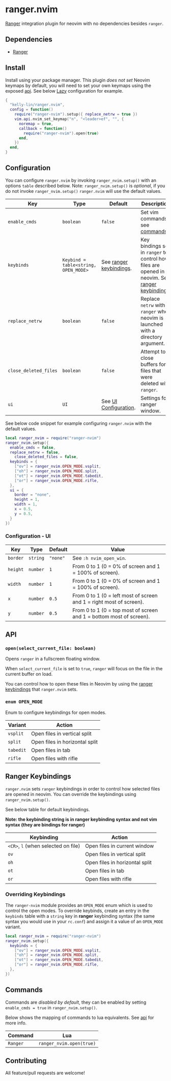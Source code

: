 # ranger.nvim

[Ranger](https://github.com/ranger/ranger) integration plugin for neovim with
no dependencies besides `ranger`.

[](https://user-images.githubusercontent.com/19686599/235407677-04066885-cb8a-43e1-9cee-479c8d4187e7.mov)

## Dependencies

- [Ranger](https://github.com/ranger/ranger)

## Install

Install using your package manager. This plugin *does not set* Neovim keymaps by
default, you will need to set your own keymaps using the exposed [api](#api).
See below [Lazy](https://github.com/folke/lazy.nvim)
configuration for example.

```lua
{
  "kelly-lin/ranger.nvim",
  config = function()
    require("ranger-nvim").setup({ replace_netrw = true })
    vim.api.nvim_set_keymap("n", "<leader>ef", "", {
      noremap = true,
      callback = function()
        require("ranger-nvim").open(true)
      end,
    })
  end,
}
```

## Configuration

You can configure `ranger.nvim` by invoking `ranger_nvim.setup()` with an
options `table` described below. Note: `ranger_nvim.setup()` is *optional*, if you
do not invoke `ranger_nvim.setup()` `ranger.nvim` will use the default values.

| Key | Type | Default | Description |
| --- | ---- | ------- | ----------- |
| `enable_cmds` | `boolean` | `false` | Set vim commands, see [commands](#commands). |
| `keybinds` | `Keybind = table<string, OPEN_MODE>` | See [ranger keybindings](#ranger-keybindings). | Key bindings set in `ranger` to control how files are opened in neovim. See [ranger keybindings](#ranger-keybindings). |
| `replace_netrw` | `boolean` | `false` | Replace `netrw` with `ranger` when neovim is launched with a directory argument. |
| `close_deleted_files` | `boolean` | `false` | Attempt to close buffers for files that were deleted with `ranger`. |
| `ui` | `UI` | See [UI Configuration](#configuration---ui). | Settings for ranger window. |

See below code snippet for example configuring `ranger.nvim` with the default
values.

```lua
local ranger_nvim = require("ranger-nvim")
ranger_nvim.setup({
  enable_cmds = false,
  replace_netrw = false,
    close_deleted_files = false,
  keybinds = {
    ["ov"] = ranger_nvim.OPEN_MODE.vsplit,
    ["oh"] = ranger_nvim.OPEN_MODE.split,
    ["ot"] = ranger_nvim.OPEN_MODE.tabedit,
    ["or"] = ranger_nvim.OPEN_MODE.rifle,
  },
  ui = {
    border = "none",
    height = 1,
    width = 1,
    x = 0.5,
    y = 0.5,
  }
})
```

### Configuration - UI

| Key | Type | Default | Value |
| --- | ---- | ------- | ----- |
| `border` | `string` | `"none"` | See `:h nvim_open_win`. |
| `height` | `number` | `1` | From 0 to 1 (0 = 0% of screen and 1 = 100% of screen). |
| `width` | `number` | `1` | From 0 to 1 (0 = 0% of screen and 1 = 100% of screen). |
| `x` | `number` | `0.5` | From 0 to 1 (0 = left most of screen and 1 = right most of screen). |
| `y` | `number` | `0.5` | From 0 to 1 (0 = top most of screen and 1 = bottom most of screen). |

## API

### `open(select_current_file: boolean)`

Opens `ranger` in a fullscreen floating window.

When `select_current_file` is set to `true`, `ranger` will focus on the file in
the current buffer on load.

You can control how to open these files in Neovim by using the [ranger keybindings](#ranger-keybindings)
that `ranger.nvim` sets.

### `enum OPEN_MODE`

Enum to configure keybindings for open modes.

| Variant | Action |
| ------- | ------ |
| `vsplit` | Open files in vertical split |
| `split` | Open files in horizontal split |
| `tabedit` | Open files in tab |
| `rifle` | Open files with rifle |

## Ranger Keybindings

`ranger.nvim` sets `ranger` keybindings in order to control how selected files
are opened in neovim. You can override the keybindings using `ranger_nvim.setup()`.

See below table for default keybindings.

**Note: the keybinding string is in ranger keybinding syntax and not vim syntax
(they are bindings for ranger)**

| Keybinding  | Action |
| ----------- | ------ |
| `<CR>`, `l` (when selected on file) | Open files in current window |
| `ov` | Open files in vertical split |
| `oh` | Open files in horizontal split |
| `ot` | Open files in tab |
| `or` | Open files with rifle |

### Overriding Keybindings

The `ranger-nvim` module provides an `OPEN_MODE` enum which is used to control
the open modes. To override keybinds, create an entry in the `keybinds` table
with a `string` key in **ranger** keybinding syntax (the same syntax you would
use in your `rc.conf`) and assign it a value of an `OPEN_MODE` variant.

```lua
local ranger_nvim = require("ranger-nvim")
ranger_nvim.setup({
  keybinds = {
    ["ov"] = ranger_nvim.OPEN_MODE.vsplit,
    ["oh"] = ranger_nvim.OPEN_MODE.split,
    ["ot"] = ranger_nvim.OPEN_MODE.tabedit,
    ["or"] = ranger_nvim.OPEN_MODE.rifle,
  },
})
```

## Commands

Commands are *disabled by default*, they can be enabled by setting `enable_cmds =
true` in `ranger_nvim.setup()`.

Below shows the mapping of commands to lua equivalents. See [api](#api) for more
info.

| Command | Lua |
|---------|-----|
| `Ranger` | `ranger_nvim.open(true)` |

## Contributing

All feature/pull requests are welcome!
